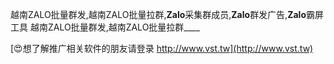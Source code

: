 越南ZALO批量群发,越南ZALO批量拉群,**Zalo**采集群成员,**Zalo**群发广告,**Zalo**霸屏工具
越南ZALO批量群发,越南ZALO批量拉群____

[😍想了解推广相关软件的朋友请登录 http://www.vst.tw](http://www.vst.tw)




